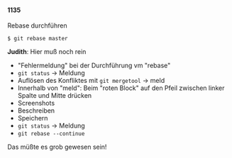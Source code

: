 #### 1135

Rebase durchführen

```
$ git rebase master
```

**Judith**: Hier muß noch rein

- "Fehlermeldung" bei der Durchführung vm "rebase"
- `git status` -> Meldung
- Auflösen des Konfliktes mit `git mergetool` -> meld
- Innerhalb von "meld": Beim "roten Block" auf den Pfeil zwischen linker Spalte und Mitte drücken
- Screenshots
- Beschreiben
- Speichern
- `git status` -> Meldung
- `git rebase --continue`

Das müßte es grob gewesen sein!
